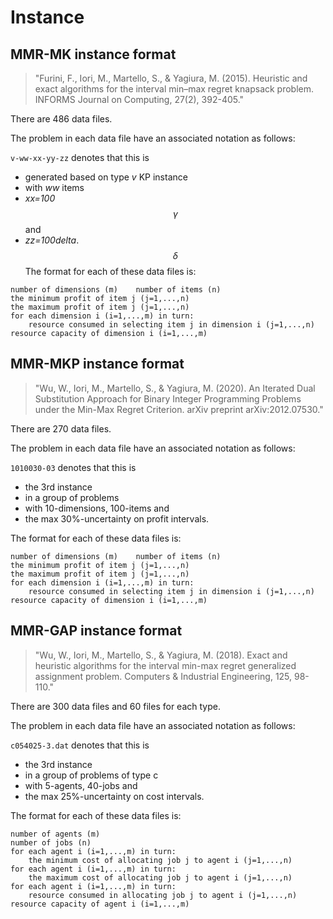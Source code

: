 # Instance

## MMR-MK instance format
> "Furini, F., Iori, M., Martello, S., & Yagiura, M. (2015). Heuristic and exact algorithms for the interval min–max regret knapsack problem. INFORMS Journal on Computing, 27(2), 392-405."

There are 486 data files.
  
The problem in each data file have an associated notation as follows:
  
`v-ww-xx-yy-zz` denotes that this is
- generated based on type _v_ KP instance  
- with _ww_ items
- _xx=100$$\gamma$$_ and  
- _zz=100delta_.  
$$\delta$$
The format for each of these data files is:
~~~
number of dimensions (m)	number of items (n)
the minimum profit of item j (j=1,...,n)
the maximum profit of item j (j=1,...,n)
for each dimension i (i=1,...,m) in turn:
    resource consumed in selecting item j in dimension i (j=1,...,n)
resource capacity of dimension i (i=1,...,m)
~~~

## MMR-MKP instance format
> "Wu, W., Iori, M., Martello, S., & Yagiura, M. (2020). An Iterated Dual Substitution Approach for Binary Integer Programming Problems under the Min-Max Regret Criterion. arXiv preprint arXiv:2012.07530."

There are 270 data files.
  
The problem in each data file have an associated notation as follows:
  
`1010030-03` denotes that this is
- the 3rd instance  
- in a group of problems  
- with 10-dimensions, 100-items and  
- the max 30%-uncertainty on profit intervals.  

The format for each of these data files is:
~~~
number of dimensions (m)	number of items (n)
the minimum profit of item j (j=1,...,n)
the maximum profit of item j (j=1,...,n)
for each dimension i (i=1,...,m) in turn:
    resource consumed in selecting item j in dimension i (j=1,...,n)
resource capacity of dimension i (i=1,...,m)
~~~

## MMR-GAP instance format
> "Wu, W., Iori, M., Martello, S., & Yagiura, M. (2018). Exact and heuristic algorithms for the interval min-max regret generalized assignment problem. Computers & Industrial Engineering, 125, 98-110."

There are 300 data files and 60 files for each type.
  
The problem in each data file have an associated notation as follows:
  
`c054025-3.dat` denotes that this is
- the 3rd instance  
- in a group of problems of type c  
- with 5-agents, 40-jobs and  
- the max 25%-uncertainty on cost intervals.

The format for each of these data files is:
~~~
number of agents (m)
number of jobs (n)
for each agent i (i=1,...,m) in turn:
    the minimum cost of allocating job j to agent i (j=1,...,n)
for each agent i (i=1,...,m) in turn:
    the maximum cost of allocating job j to agent i (j=1,...,n)
for each agent i (i=1,...,m) in turn:
    resource consumed in allocating job j to agent i (j=1,...,n)
resource capacity of agent i (i=1,...,m)
~~~
